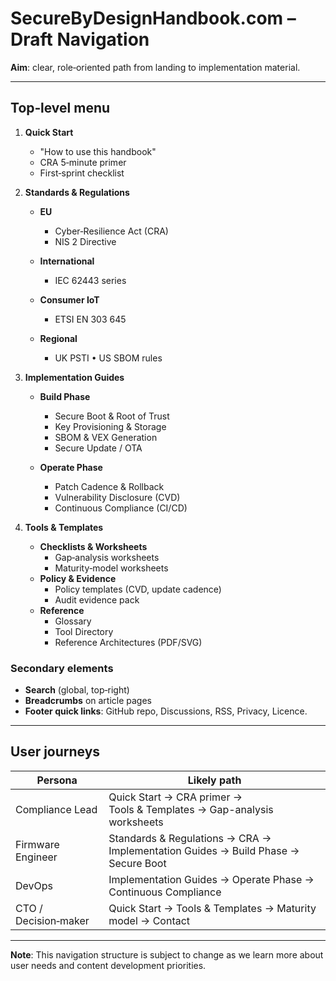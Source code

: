 # SecureByDesignHandbook.com – Draft Navigation

**Aim**: clear, role‑oriented path from landing to implementation material.

---

## Top‑level menu

1. **Quick Start**

   * "How to use this handbook"
   * CRA 5‑minute primer
   * First‑sprint checklist
2. **Standards & Regulations**

   * **EU**

     * Cyber‑Resilience Act (CRA)
     * NIS 2 Directive
   * **International**

     * IEC 62443 series
   * **Consumer IoT**

     * ETSI EN 303 645
   * **Regional**

     * UK PSTI • US SBOM rules
3. **Implementation Guides**

   * **Build Phase**

     * Secure Boot & Root of Trust
     * Key Provisioning & Storage
     * SBOM & VEX Generation
     * Secure Update / OTA
   * **Operate Phase**

     * Patch Cadence & Rollback
     * Vulnerability Disclosure (CVD)
     * Continuous Compliance (CI/CD)
4. **Tools & Templates**

   * **Checklists & Worksheets**
     * Gap‑analysis worksheets
     * Maturity‑model worksheets
   * **Policy & Evidence**
     * Policy templates (CVD, update cadence)
     * Audit evidence pack
   * **Reference**
     * Glossary
     * Tool Directory
     * Reference Architectures (PDF/SVG)

### Secondary elements

* **Search** (global, top‑right)
* **Breadcrumbs** on article pages
* **Footer quick links**: GitHub repo, Discussions, RSS, Privacy, Licence.

---

## User journeys

| Persona              | Likely path                                                                       |
| -------------------- | --------------------------------------------------------------------------------- |
| Compliance Lead      | Quick Start → CRA primer → Tools & Templates → Gap-analysis worksheets            |
| Firmware Engineer    | Standards & Regulations → CRA → Implementation Guides → Build Phase → Secure Boot |
| DevOps               | Implementation Guides → Operate Phase → Continuous Compliance                     |
| CTO / Decision‑maker | Quick Start → Tools & Templates → Maturity model → Contact                        |

---

**Note**: This navigation structure is subject to change as we learn more about user needs and content development priorities. 